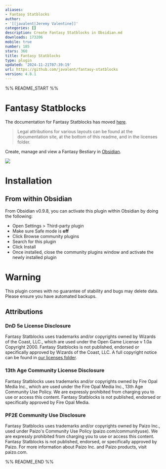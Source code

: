 ```yaml
---
aliases:
- Fantasy Statblocks
author:
- '[[javalent|Jeremy Valentine]]'
categories: []
description: Create Fantasy Statblocks in Obsidian.md
downloads: 173206
mobile: true
number: 185
stars: 360
title: Fantasy Statblocks
type: plugin
updated: '2024-11-21T07:39:19'
url: https://github.com/javalent/fantasy-statblocks
version: 4.8.1
---
```


%% README_START %%

# Fantasy Statblocks

The documentation for Fantasy Statblocks has moved [here](https://plugins.javalent.com/home).

> Legal attributions for various layouts can be found at the documentation site, at the bottom of this readme, and in the licenses folder.

Create, manage and view a Fantasy Bestiary in [Obsidian](https://obsidian.md/).

<img src="https://raw.githubusercontent.com/valentine195/obsidian-5e-statblocks/beta/images/example.PNG">

# Installation

## From within Obsidian

From Obsidian v0.9.8, you can activate this plugin within Obsidian by doing the following:

-   Open Settings > Third-party plugin
-   Make sure Safe mode is **off**
-   Click Browse community plugins
-   Search for this plugin
-   Click Install
-   Once installed, close the community plugins window and activate the newly installed plugin

# Warning

This plugin comes with no guarantee of stability and bugs may delete data.
Please ensure you have automated backups.

## Attributions

### DnD 5e License Disclosure

Fantasy Statblocks uses trademarks and/or copyrights owned by Wizards of the Coast, LLC., which are used under the Open Game License v 1.0a Copyright 2000.
Fantasy Statblocks is not published, endorsed or specifically approved by Wizards of the Coast, LLC.
A full copyright notice can be found in [our licenses folder](licenses/dnd-5e-ogl.md).

### 13th Age Community License Disclosure

Fantasy Statblocks uses trademarks and/or copyrights owned by Fire Opal Media Inc., which are used under the Fire Opal Media Inc., 13th Age Community Use Policy.
We are expressly prohibited from charging you to use or access this content.
Fantasy Statblocks is not published, endorsed or specifically approved by Fire Opal Media.

### PF2E Community Use Disclosure

Fantasy Statblocks uses trademarks and/or copyrights owned by Paizo Inc., used under Paizo's Community Use Policy (paizo.com/communityuse).
We are expressly prohibited from charging you to use or access this content.
Fantasy Statblocks is not published, endorsed, or specifically approved by Paizo.
For more information about Paizo Inc. and Paizo products, visit paizo.com.


%% README_END %%